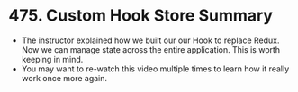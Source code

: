 # 475. Custom Hook Store Summary
- The instructor explained how we built our our Hook to replace Redux. Now we can manage state across the entire application. This is worth keeping in mind.
- You may want to re-watch this video multiple times to learn how it really work once more again. 